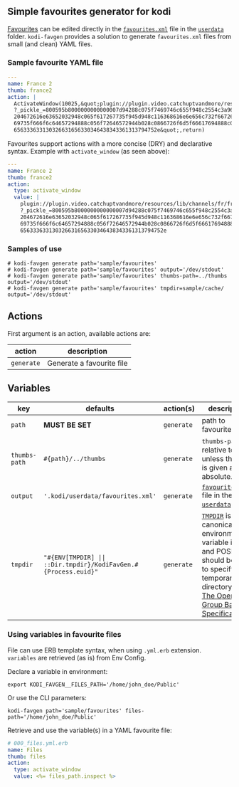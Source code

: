 ## Simple favourites generator for kodi

[Favourites][wiki/favourites] can be edited directly
in the [``favourites.xml``][wiki/favourites.xml] file
in the [``userdata``][wiki/userdata] folder.
``kodi-favgen`` provides a solution to generate ``favourites.xml`` files
from small (and clean) YAML files.

### Sample favourite YAML file

```yaml
---
name: France 2
thumb: france2
action: |
  ActivateWindow(10025,&quot;plugin://plugin.video.catchuptvandmore/resources/lib/channels/fr/francetv/channel_homepage/
  ?_pickle_=800595b8000000000000007d94288c075f7469746c655f948c2554c3a96cc3a9766973696f6e2064652072617474726170616765202d
  204672616e63652032948c065f617267735f945d948c116368616e6e656c732f6672616e63652d3294618c0b69735f706c617961626c6594898c09
  69735f666f6c64657294888c056f72646572944b028c0866726f6d5f66617694888c096974656d5f68617368948c20333063646533613030343561
  656333633130326631656330346438343361313794752e&quot;,return)
```

Favourites support actions with a more concise (DRY) and declarative syntax.
Example with ``activate_window`` (as seen above):

```yaml
---
name: France 2
thumb: france2
action:
  type: activate_window
  value: |
    plugin://plugin.video.catchuptvandmore/resources/lib/channels/fr/francetv/channel_homepage/
    ?_pickle_=800595b8000000000000007d94288c075f7469746c655f948c2554c3a96cc3a9766973696f6e2064652072617474726170616765202d
    204672616e63652032948c065f617267735f945d948c116368616e6e656c732f6672616e63652d3294618c0b69735f706c617961626c6594898c09
    69735f666f6c64657294888c056f72646572944b028c0866726f6d5f66617694888c096974656d5f68617368948c20333063646533613030343561
    656333633130326631656330346438343361313794752e
```

### Samples of use

```shell
# kodi-favgen generate path='sample/favourites'
# kodi-favgen generate path='sample/favourites' output='/dev/stdout'
# kodi-favgen generate path='sample/favourites' thumbs-path=../thumbs output='/dev/stdout'
# kodi-favgen generate path='sample/favourites' tmpdir=sample/cache/ output='/dev/stdout'
```

## Actions

First argument is an action, available actions are:

| action       | description               |
|--------------|---------------------------|
| ``generate`` | Generate a favourite file |

## Variables

| key           | defaults                                                        | action(s)    | description                                                                                                                                                                                                            | example                                   |
|---------------|-----------------------------------------------------------------|--------------|------------------------------------------------------------------------------------------------------------------------------------------------------------------------------------------------------------------------|-------------------------------------------|
| `path`        | __MUST BE SET__                                                 | ``generate`` | path to favourites files                                                                                                                                                                                               |                                           |
| `thumbs-path` | `#{path}/../thumbs`                                             | ``generate`` | ``thumbs-path`` is relative to ``path`` unless the path is given as absolute.                                                                                                                                          |                                           |
| `output`      | `'.kodi/userdata/favourites.xml'`                               | ``generate`` | [``favourites.xml``][wiki/favourites.xml] file in the [``userdata``][wiki/userdata] folder                                                                                                                             | ``${HOME}/.kodi/userdata/favourites.xml`` |
| `tmpdir`      | `"#{ENV[TMPDIR] \|\| ::Dir.tmpdir}/KodiFavGen.#{Process.euid}"` | ``generate`` | [``TMPDIR``][wikipedia/tmpdir] is the canonical environment variable in Unix and POSIX that should be used to specify a temporary directory (see [The Open Group Base Specifications][opengroup/directory_structure]). | ``/tmp/KodiFavGen.1000``                  |

### Using variables in favourite files

File can use ERB template syntax, when using ``.yml.erb`` extension.
``variables`` are retrieved (as is) from Env Config.

Declare a variable in environment:

```shell
export KODI_FAVGEN__FILES_PATH='/home/john_doe/Public'
```

Or use the CLI parameters:

```shell
kodi-favgen path='sample/favourites' files-path='/home/john_doe/Public'
```

Retrieve and use the variable(s) in a YAML favourite file:

```yaml
# 000_files.yml.erb
name: Files
thumb: files
action:
  type: activate_window
  value: <%= files_path.inspect %>
```

<!-- hyperlinks -->

[wiki/favourites]: https://kodi.wiki/view/Favourites
[wiki/favourites.xml]: https://kodi.wiki/view/Favourites.xml
[wiki/userdata]: https://kodi.wiki/view/Userdata
[wikipedia/tmpdir]: https://en.wikipedia.org/wiki/TMPDIR
[opengroup/directory_structure]: https://pubs.opengroup.org/onlinepubs/9699919799/xrat/V4_xbd_chap10.html
[ruby/erb]: https://github.com/ruby/erb
